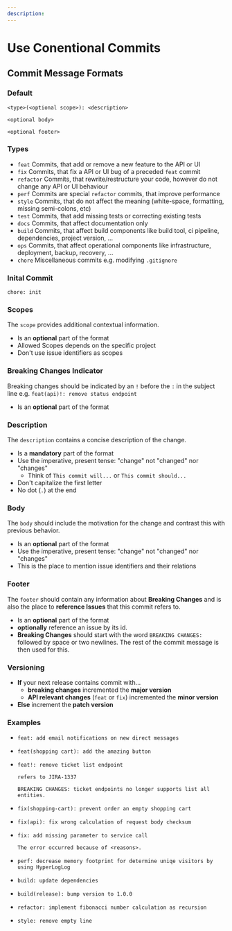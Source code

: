 ```yaml
---
description: 
---
```


# Use Conentional Commits

## Commit Message Formats

### Default

```text
<type>(<optional scope>): <description>

<optional body>

<optional footer>
```

### Types

- `feat` Commits, that add or remove a new feature to the API or UI
- `fix` Commits, that fix a API or UI bug of a preceded `feat` commit
- `refactor` Commits, that rewrite/restructure your code, however do not change any API or UI behaviour
- `perf` Commits are special `refactor` commits, that improve performance
- `style` Commits, that do not affect the meaning (white-space, formatting, missing semi-colons, etc)
- `test` Commits, that add missing tests or correcting existing tests
- `docs` Commits, that affect documentation only
- `build` Commits, that affect build components like build tool, ci pipeline, dependencies, project version, ...
- `ops` Commits, that affect operational components like infrastructure, deployment, backup, recovery, ...
- `chore` Miscellaneous commits e.g. modifying `.gitignore`

### Inital Commit

```text
chore: init
```

### Scopes

The `scope` provides additional contextual information.

- Is an **optional** part of the format
- Allowed Scopes depends on the specific project
- Don't use issue identifiers as scopes

### Breaking Changes Indicator

Breaking changes should be indicated by an `!` before the `:` in the subject line e.g. `feat(api)!: remove status endpoint`

- Is an **optional** part of the format

### Description

The `description` contains a concise description of the change.

- Is a **mandatory** part of the format
- Use the imperative, present tense: "change" not "changed" nor "changes"
  - Think of `This commit will...` or `This commit should...`
- Don't capitalize the first letter
- No dot (`.`) at the end

### Body

The `body` should include the motivation for the change and contrast this with previous behavior.

- Is an **optional** part of the format
- Use the imperative, present tense: "change" not "changed" nor "changes"
- This is the place to mention issue identifiers and their relations

### Footer

The `footer` should contain any information about **Breaking Changes** and is also the place to **reference Issues** that this commit refers to.

- Is an **optional** part of the format
- **optionally** reference an issue by its id.
- **Breaking Changes** should start with the word `BREAKING CHANGES:` followed by space or two newlines. The rest of the commit message is then used for this.

### Versioning

- **If** your next release contains commit with...
  - **breaking changes** incremented the **major version**
  - **API relevant changes** (`feat` or `fix`) incremented the **minor version**
- **Else** increment the **patch version**

### Examples

- ```text
  feat: add email notifications on new direct messages
  ```

- ```text
  feat(shopping cart): add the amazing button
  ```

- ```text
  feat!: remove ticket list endpoint

  refers to JIRA-1337

  BREAKING CHANGES: ticket endpoints no longer supports list all entities.
  ```

- ```text
  fix(shopping-cart): prevent order an empty shopping cart
  ```

- ```text
  fix(api): fix wrong calculation of request body checksum
  ```

- ```text
  fix: add missing parameter to service call

  The error occurred because of <reasons>.
  ```

- ```text
  perf: decrease memory footprint for determine uniqe visitors by using HyperLogLog
  ```

- ```text
  build: update dependencies
  ```

- ```text
  build(release): bump version to 1.0.0
  ```

- ```text
  refactor: implement fibonacci number calculation as recursion
  ```

- ```text
  style: remove empty line
  ```
